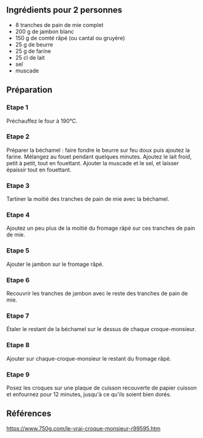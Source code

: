 ## Ingrédients pour 2 personnes

- 8 tranches de pain de mie complet
- 200 g de jambon blanc
- 150 g de comté râpé (ou cantal ou gruyère)
- 25 g de beurre
- 25 g de farine
- 25 cl de lait
- sel
- muscade

## Préparation

### Etape 1

Préchauffez le four à 190°C.

### Etape 2

Préparer la béchamel : faire fondre le beurre sur feu doux puis ajoutez la farine. Mélangez au fouet pendant quelques minutes. Ajoutez le lait froid, petit à petit, tout en fouettant. Ajouter la muscade et le sel, et laisser épaissir tout en fouettant.

### Etape 3

Tartiner la moitié des tranches de pain de mie avec la béchamel.

### Etape 4

Ajoutez un peu plus de la moitié du fromage râpé sur ces tranches de pain de mie.

### Etape 5

Ajouter le jambon sur le fromage râpé.

### Etape 6

Recouvrir les tranches de jambon avec le reste des tranches de pain de mie.

### Etape 7

Étaler le restant de la béchamel sur le dessus de chaque croque-monsieur.

### Etape 8

Ajouter sur chaque-croque-monsieur le restant du fromage râpé.

### Etape 9

Posez les croques sur une plaque de cuisson recouverte de papier cuisson et enfournez pour 12 minutes, jusqu'à ce qu'ils soient bien dorés.

## Références

https://www.750g.com/le-vrai-croque-monsieur-r99595.htm
